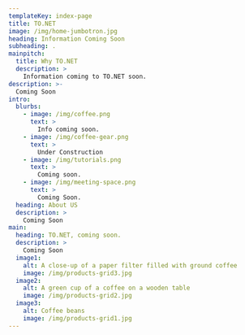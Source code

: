 ```yaml
---
templateKey: index-page
title: TO.NET
image: /img/home-jumbotron.jpg
heading: Information Coming Soon
subheading: .
mainpitch:
  title: Why TO.NET
  description: >
    Information coming to TO.NET soon.
description: >-
  Coming Soon
intro:
  blurbs:
    - image: /img/coffee.png
      text: >
        Info coming soon.
    - image: /img/coffee-gear.png
      text: >
        Under Construction
    - image: /img/tutorials.png
      text: >
        Coming soon.
    - image: /img/meeting-space.png
      text: >
        Coming Soon.
  heading: About US
  description: >
    Coming Soon
main:
  heading: TO.NET, coming soon.
  description: >
    Coming Soon
  image1:
    alt: A close-up of a paper filter filled with ground coffee
    image: /img/products-grid3.jpg
  image2:
    alt: A green cup of a coffee on a wooden table
    image: /img/products-grid2.jpg
  image3:
    alt: Coffee beans
    image: /img/products-grid1.jpg
---
```

